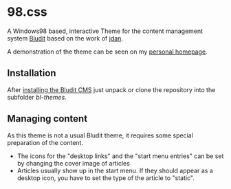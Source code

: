 # 98.css

A Windows98 based, interactive Theme for the content management system [Bludit](https://www.bludit.com/) based on the work of [jdan](https://github.com/jdan/98.css).

A demonstration of the theme can be seen on my [personal homepage](https://andi.grasserisen.de).

## Installation

After [installing the Bludit CMS](https://docs.bludit.com/en/getting-started/installation-guide) just unpack or clone the repository into the subfolder *bl-themes*.

## Managing content

As this theme is not a usual Bludit theme, it requires some special preparation of the content.

- The icons for the "desktop links" and the "start menu entries" can be set by changing the cover image of articles
- Articles usually show up in the start menu. If they should appear as a desktop icon, you have to set the type of the article to "static".
